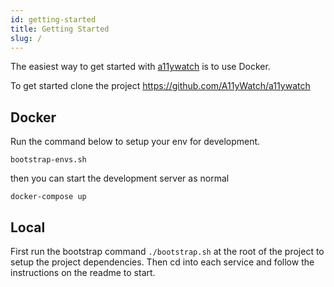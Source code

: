 ```yaml
---
id: getting-started
title: Getting Started
slug: /
---
```


The easiest way to get started with [a11ywatch](https://github.com/A11yWatch/a11ywatch) is to use Docker.

To get started clone the project https://github.com/A11yWatch/a11ywatch

## Docker

Run the command below to setup your env for development.

`bootstrap-envs.sh`

then you can start the development server as normal

`docker-compose up`

## Local

First run the bootstrap command `./bootstrap.sh` at the root of the project to setup the project dependencies. Then cd into each service and follow the instructions on the readme to start.
